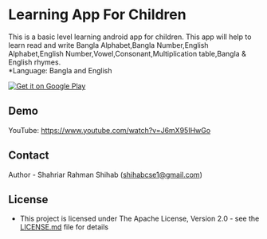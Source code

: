 # Learning App For Children
This is a basic level learning android app for children. This app will help to learn read and write Bangla Alphabet,Bangla Number,English Alphabet,English Number,Vowel,Consonant,Multiplication table,Bangla & English rhymes.  
*Language: Bangla and English

[![Get it on Google Play](http://www.tananaev.com/badges/google-play.svg)](https://play.google.com/store/apps/details?id=com.firstapp.asus.childapps)


## Demo

YouTube: https://www.youtube.com/watch?v=J6mX95IHwGo


## Contact

Author - Shahriar Rahman Shihab ([shihabcse1@gmail.com](mailto:shihabcse1@gmail.com))


## License

* This project is licensed under The Apache License, Version 2.0 - see the [LICENSE.md](/LICENSE) file for details
